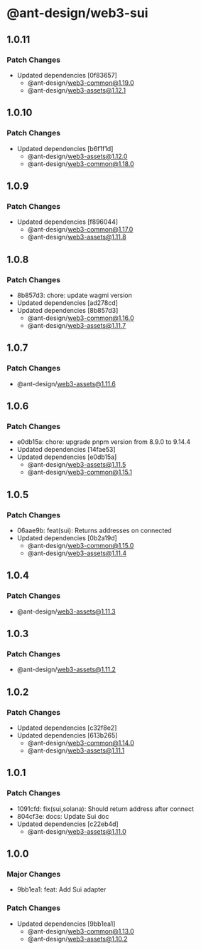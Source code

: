 # @ant-design/web3-sui

## 1.0.11

### Patch Changes

- Updated dependencies [0f83657]
  - @ant-design/web3-common@1.19.0
  - @ant-design/web3-assets@1.12.1

## 1.0.10

### Patch Changes

- Updated dependencies [b6f1f1d]
  - @ant-design/web3-assets@1.12.0
  - @ant-design/web3-common@1.18.0

## 1.0.9

### Patch Changes

- Updated dependencies [f896044]
  - @ant-design/web3-common@1.17.0
  - @ant-design/web3-assets@1.11.8

## 1.0.8

### Patch Changes

- 8b857d3: chore: update wagmi version
- Updated dependencies [ad278cd]
- Updated dependencies [8b857d3]
  - @ant-design/web3-common@1.16.0
  - @ant-design/web3-assets@1.11.7

## 1.0.7

### Patch Changes

- @ant-design/web3-assets@1.11.6

## 1.0.6

### Patch Changes

- e0db15a: chore: upgrade pnpm version from 8.9.0 to 9.14.4
- Updated dependencies [14fae53]
- Updated dependencies [e0db15a]
  - @ant-design/web3-assets@1.11.5
  - @ant-design/web3-common@1.15.1

## 1.0.5

### Patch Changes

- 06aae9b: feat(sui): Returns addresses on connected
- Updated dependencies [0b2a19d]
  - @ant-design/web3-common@1.15.0
  - @ant-design/web3-assets@1.11.4

## 1.0.4

### Patch Changes

- @ant-design/web3-assets@1.11.3

## 1.0.3

### Patch Changes

- @ant-design/web3-assets@1.11.2

## 1.0.2

### Patch Changes

- Updated dependencies [c32f8e2]
- Updated dependencies [613b265]
  - @ant-design/web3-common@1.14.0
  - @ant-design/web3-assets@1.11.1

## 1.0.1

### Patch Changes

- 1091cfd: fix(sui,solana): Should return address after connect
- 804cf3e: docs: Update Sui doc
- Updated dependencies [c22eb4d]
  - @ant-design/web3-assets@1.11.0

## 1.0.0

### Major Changes

- 9bb1ea1: feat: Add Sui adapter

### Patch Changes

- Updated dependencies [9bb1ea1]
  - @ant-design/web3-common@1.13.0
  - @ant-design/web3-assets@1.10.2
